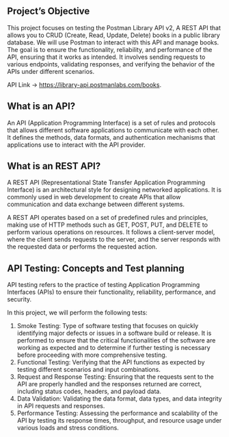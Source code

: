 ## Project’s Objective
This project focuses on testing the Postman Library API v2, A REST API that allows you to CRUD (Create, Read, Update, Delete) books in a public library database. We will use Postman to interact with this API and manage books. The goal is to ensure the functionality, reliability, and performance of the API, ensuring that it works as intended. It involves sending requests to various endpoints, validating responses, and verifying the behavior of the APIs under different scenarios.

API Link -> https://library-api.postmanlabs.com/books.
## What is an API?
An API (Application Programming Interface) is a set of rules and protocols that allows different software applications to communicate with each other. It defines the methods, data formats, and authentication mechanisms that applications use to interact with the API provider.

## What is an REST API?

A REST API (Representational State Transfer Application Programming Interface) is an architectural style for designing networked applications. It is commonly used in web development to create APIs that allow communication and data exchange between different systems.

A REST API operates based on a set of predefined rules and principles, making use of HTTP methods such as GET, POST, PUT, and DELETE to perform various operations on resources. It follows a client-server model, where the client sends requests to the server, and the server responds with the requested data or performs the requested action.

## API Testing: Concepts and Test planning

API testing refers to the practice of testing Application Programming Interfaces (APIs) to ensure their functionality, reliability, performance, and security.

In this project, we will perform the following tests:

1. Smoke Testing: Type of software testing that focuses on quickly identifying major defects or issues in a software build or release. It is performed to ensure that the critical functionalities of the software are working as expected and to determine if further testing is necessary before proceeding with more comprehensive testing.
2. Functional Testing: Verifying that the API functions as expected by testing different scenarios and input combinations.
3. Request and Response Testing: Ensuring that the requests sent to the API are properly handled and the responses returned are correct, including status codes, headers, and payload data.
4. Data Validation: Validating the data format, data types, and data integrity in API requests and responses.
5. Performance Testing: Assessing the performance and scalability of the API by testing its response times, throughput, and resource usage under various loads and stress conditions.
